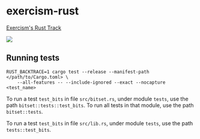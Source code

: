 # exercism-rust
[Exercism's Rust Track](https://exercism.org/tracks/rust)

[![](https://github.com/asarkar/exercism-rust/workflows/CI/badge.svg)](https://github.com/asarkar/exercism-rust/actions)

## Running tests
```
RUST_BACKTRACE=1 cargo test --release --manifest-path </path/to/Cargo.toml> \
	--all-features -- --include-ignored --exact --nocapture <test_name>
```

To run a test `test_bits` in file `src/bitset.rs`, under module `tests`, use the path 
`bitset::tests::test_bits`. To run all tests in that module, use the path `bitset::tests`.

To run a test `test_bits` in file `src/lib.rs`, under module `tests`, use the path 
`tests::test_bits`.